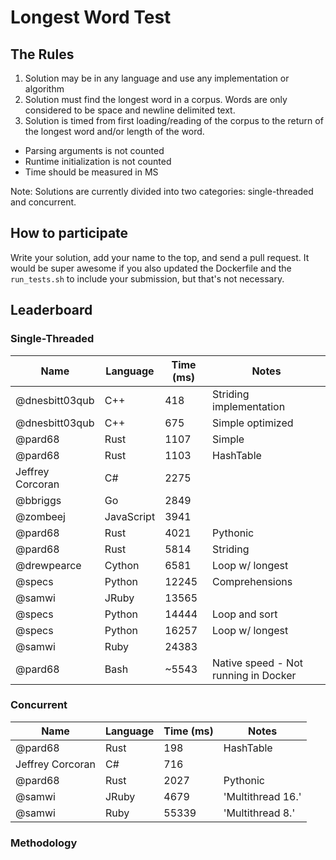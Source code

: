 # Longest Word Test

## The Rules

1. Solution may be in any language and use any implementation or algorithm
1. Solution must find the longest word in a corpus. Words are only considered to be space and newline delimited text.
1. Solution is timed from first loading/reading of the corpus to the return of the longest word and/or length of the word.
  - Parsing arguments is not counted
  - Runtime initialization is not counted
  - Time should be measured in MS

Note: Solutions are currently divided into two categories: single-threaded and concurrent.

## How to participate

Write your solution, add your name to the top, and send a pull request. It would be super awesome if you also updated the Dockerfile and the `run_tests.sh` to include your submission, but that's not necessary.

## Leaderboard

### Single-Threaded

| Name             | Language   | Time (ms) | Notes                                |
|------------------|------------|-----------|--------------------------------------|
| @dnesbitt03qub   | C++        | 418       | Striding implementation              |
| @dnesbitt03qub   | C++        | 675       | Simple optimized                     |
| @pard68          | Rust       | 1107      | Simple                               |
| @pard68          | Rust       | 1103      | HashTable                            |
| Jeffrey Corcoran | C#         | 2275      |                                      |
| @bbriggs         | Go         | 2849      |                                      |
| @zombeej         | JavaScript | 3941      |                                      |
| @pard68          | Rust       | 4021      | Pythonic                             |
| @pard68          | Rust       | 5814      | Striding                             |
| @drewpearce      | Cython     | 6581      | Loop w/ longest                      |
| @specs           | Python     | 12245     | Comprehensions                       |
| @samwi           | JRuby      | 13565     |                                      |
| @specs           | Python     | 14444     | Loop and sort                        |
| @specs           | Python     | 16257     | Loop w/ longest                      |
| @samwi           | Ruby       | 24383     |                                      |
| @pard68          | Bash       | ~5543     | Native speed - Not running in Docker |


### Concurrent
| Name             | Language | Time (ms) | Notes             |
|------------------|----------|-----------|-------------------|
| @pard68          | Rust     | 198       | HashTable         |
| Jeffrey Corcoran | C#       | 716       |                   |
| @pard68          | Rust     | 2027      | Pythonic          |
| @samwi           | JRuby    | 4679      | 'Multithread 16.' |
| @samwi           | Ruby     | 55339     | 'Multithread 8.'  |


### Methodology
